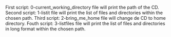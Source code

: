 First script: 0-current_working_directory file will print the path of the CD.
Second script: 1-listit file will print the list of files and directories within the chosen path.
Third script: 2-bring_me_home file will change de CD to home directory.
Fouth script: 3-listfiles file will print the list of files and directories in long format within the chosen path.